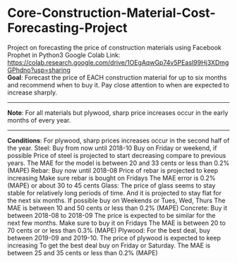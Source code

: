# Core-Construction-Material-Cost-Forecasting-Project
Project on forecasting the price of construction materials using Facebook Prophet in Python3
Google Colab Link: https://colab.research.google.com/drive/1OEgAqwGp74v5PEasI99Hj3XDmgGPhdno?usp=sharing  
**Goal**: Forecast the price of EACH construction material for up to six months and recommend when to buy it. Pay close attention to when are expected to increase sharply.


---


**Note**: For all materials but plywood, sharp price increases occur in the early months of every year.


---

**Conditions**:
For plywood, sharp prices increases occur in the second half of the year. Steel: Buy from now until 2018-10 Buy on Friday or weekend, if possible Price of steel is projected to start decreasing compare to previous years. The MAE for the model is between 20 and 33 cents or less than 0.2% (MAPE) Rebar: Buy now until 2018-08 Price of rebar is projected to keep increasing Make sure rebar is bought on Fridays The MAE error is 0.2% (MAPE) or about 30 to 45 cents Glass: The price of glass seems to stay stable for relatively long periods of time. And it is projected to stay flat for the next six months. If possible buy on Weekends or Tues, Wed, Thurs The MAE is between 10 and 50 cents or less than 0.2% (MAPE) Concrete: Buy it between 2018-08 to 2018-09 The price is expected to be similar for the next few months. Make sure to buy it on Fridays The MAE is between 20 to 70 cents or or less than 0.3% (MAPE) Plywood: For the best deal, buy between 2019-09 and 2019-10. The price of plywood is expected to keep increasing To get the best deal buy on Friday or Saturday. The MAE is between 25 and 35 cents or less than 0.2% (MAPE)
